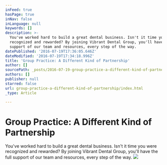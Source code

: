 ```yaml
---
inFeed: true
hasPage: true
inNav: false
inLanguage: null
keywords: []
description: >-
  You've worked hard to build a great dental business. Isn't it time you were
  recognized and rewarded? By joining Vibrant Dental Group, you'll have the full
  support of our team and resources, every step of the way.
datePublished: '2016-07-19T17:36:05.646Z'
dateModified: '2016-07-19T17:34:18.996Z'
title: 'Group Practice: A Different Kind of Partnership'
author: []
sourcePath: _posts/2016-07-19-group-practice-a-different-kind-of-partnership.md
authors: []
publisher: null
starred: false
url: group-practice-a-different-kind-of-partnership/index.html
_type: Article

---
```

# Group Practice: A Different Kind of Partnership

You've worked hard to build a great dental business. Isn't it time you were recognized and rewarded? By joining Vibrant Dental Group, you'll have the full support of our team and resources, every step of the way.
![](https://the-grid-user-content.s3-us-west-2.amazonaws.com/5928eb53-f710-4b1f-999d-c04d6fc72846.jpg)